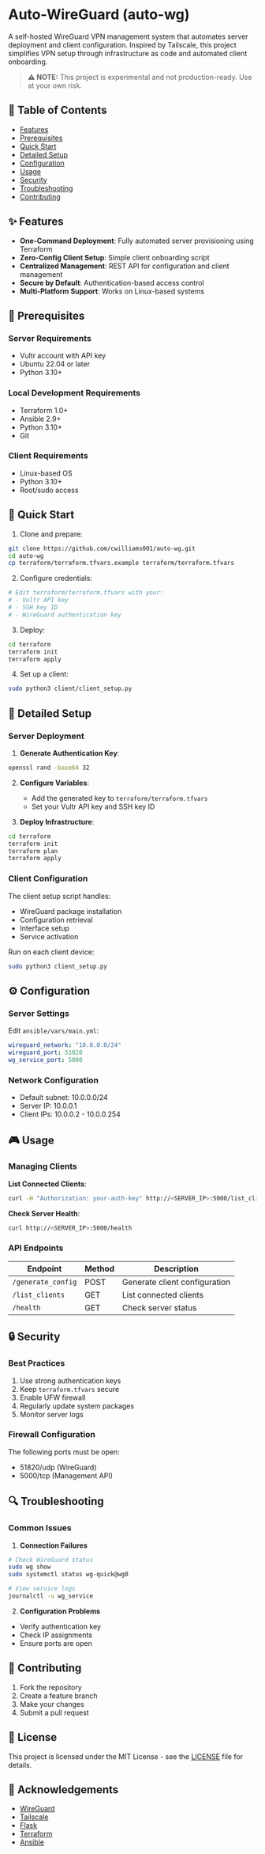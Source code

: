 # Auto-WireGuard (auto-wg)

A self-hosted WireGuard VPN management system that automates server deployment and client configuration. Inspired by Tailscale, this project simplifies VPN setup through infrastructure as code and automated client onboarding.

> **⚠️ NOTE:** This project is experimental and not production-ready. Use at your own risk.

## 📑 Table of Contents
- [Features](#-features)
- [Prerequisites](#-prerequisites)
- [Quick Start](#-quick-start)
- [Detailed Setup](#-detailed-setup)
- [Configuration](#-configuration)
- [Usage](#-usage)
- [Security](#-security)
- [Troubleshooting](#-troubleshooting)
- [Contributing](#-contributing)

## ✨ Features
- **One-Command Deployment**: Fully automated server provisioning using Terraform
- **Zero-Config Client Setup**: Simple client onboarding script
- **Centralized Management**: REST API for configuration and client management
- **Secure by Default**: Authentication-based access control
- **Multi-Platform Support**: Works on Linux-based systems

## 🔧 Prerequisites

### Server Requirements
- Vultr account with API key
- Ubuntu 22.04 or later
- Python 3.10+

### Local Development Requirements
- Terraform 1.0+
- Ansible 2.9+
- Python 3.10+
- Git

### Client Requirements
- Linux-based OS
- Python 3.10+
- Root/sudo access

## 🚀 Quick Start

1. Clone and prepare:
```bash
git clone https://github.com/cwilliams001/auto-wg.git
cd auto-wg
cp terraform/terraform.tfvars.example terraform/terraform.tfvars
```

2. Configure credentials:
```bash
# Edit terraform/terraform.tfvars with your:
# - Vultr API key
# - SSH key ID
# - WireGuard authentication key
```

3. Deploy:
```bash
cd terraform
terraform init
terraform apply
```

4. Set up a client:
```bash
sudo python3 client/client_setup.py
```

## 📖 Detailed Setup

### Server Deployment

1. **Generate Authentication Key**:
```bash
openssl rand -base64 32
```

2. **Configure Variables**:
   - Add the generated key to `terraform/terraform.tfvars`
   - Set your Vultr API key and SSH key ID

3. **Deploy Infrastructure**:
```bash
cd terraform
terraform init
terraform plan
terraform apply
```

### Client Configuration

The client setup script handles:
- WireGuard package installation
- Configuration retrieval
- Interface setup
- Service activation

Run on each client device:
```bash
sudo python3 client_setup.py
```

## ⚙️ Configuration

### Server Settings
Edit `ansible/vars/main.yml`:
```yaml
wireguard_network: "10.0.0.0/24"
wireguard_port: 51820
wg_service_port: 5000
```

### Network Configuration
- Default subnet: 10.0.0.0/24
- Server IP: 10.0.0.1
- Client IPs: 10.0.0.2 - 10.0.0.254

## 🎮 Usage

### Managing Clients

**List Connected Clients**:
```bash
curl -H "Authorization: your-auth-key" http://<SERVER_IP>:5000/list_clients
```

**Check Server Health**:
```bash
curl http://<SERVER_IP>:5000/health
```

### API Endpoints

| Endpoint | Method | Description |
|----------|--------|-------------|
| `/generate_config` | POST | Generate client configuration |
| `/list_clients` | GET | List connected clients |
| `/health` | GET | Check server status |

## 🔒 Security

### Best Practices
1. Use strong authentication keys
2. Keep `terraform.tfvars` secure
3. Enable UFW firewall
4. Regularly update system packages
5. Monitor server logs

### Firewall Configuration
The following ports must be open:
- 51820/udp (WireGuard)
- 5000/tcp (Management API)

## 🔍 Troubleshooting

### Common Issues

1. **Connection Failures**
```bash
# Check WireGuard status
sudo wg show
sudo systemctl status wg-quick@wg0

# View service logs
journalctl -u wg_service
```

2. **Configuration Problems**
- Verify authentication key
- Check IP assignments
- Ensure ports are open

## 🤝 Contributing

1. Fork the repository
2. Create a feature branch
3. Make your changes
4. Submit a pull request

## 📜 License

This project is licensed under the MIT License - see the [LICENSE](LICENSE) file for details.

## 🙏 Acknowledgements

- [WireGuard](https://www.wireguard.com/)
- [Tailscale](https://tailscale.com/)
- [Flask](https://flask.palletsprojects.com/)
- [Terraform](https://www.terraform.io/)
- [Ansible](https://www.ansible.com/)
```
